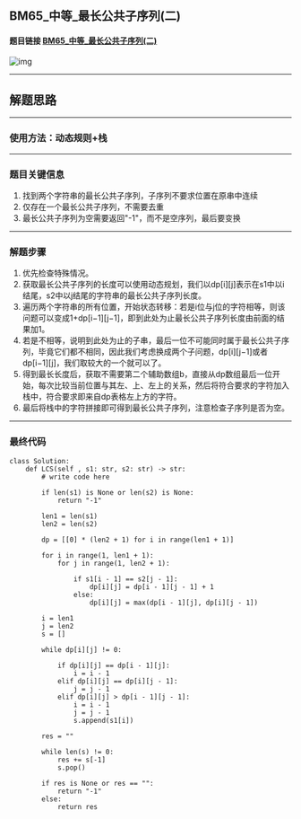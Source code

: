 ## BM65_中等_最长公共子序列(二)

#### 题目链接 [BM65_中等_最长公共子序列(二)](https://www.nowcoder.com/practice/6d29638c85bb4ffd80c020fe244baf11?tpId=295&tqId=991075&ru=/exam/oj&qru=/ta/format-top101/question-ranking&sourceUrl=%2Fexam%2Foj)

![img](https://i.ibb.co/M5v48fL/20230719110018.png)

---
## 解题思路
---
### 使用方法：动态规则+栈
---
### 题目关键信息
1. 找到两个字符串的最长公共子序列，子序列不要求位置在原串中连续
2. 仅存在一个最长公共子序列，不需要去重
3. 最长公共子序列为空需要返回"-1"，而不是空序列，最后要变换
---
### 解题步骤
1. 优先检查特殊情况。
2. 获取最长公共子序列的长度可以使用动态规划，我们以dp[i][j]表示在s1中以i结尾，s2中以j结尾的字符串的最长公共子序列长度。
3. 遍历两个字符串的所有位置，开始状态转移：若是i位与j位的字符相等，则该问题可以变成1+dp[i−1][j−1]，即到此处为止最长公共子序列长度由前面的结果加1。
4. 若是不相等，说明到此处为止的子串，最后一位不可能同时属于最长公共子序列，毕竟它们都不相同，因此我们考虑换成两个子问题，dp[i][j−1]或者dp[i−1][j]，我们取较大的一个就可以了。
5. 得到最长长度后，获取不需要第二个辅助数组b，直接从dp数组最后一位开始，每次比较当前位置与其左、上、左上的关系，然后将符合要求的字符加入栈中，符合要求即来自dp表格左上方的字符。
6. 最后将栈中的字符拼接即可得到最长公共子序列，注意检查子序列是否为空。
---

### 最终代码
```
class Solution:
    def LCS(self , s1: str, s2: str) -> str:
        # write code here

        if len(s1) is None or len(s2) is None:
            return "-1"

        len1 = len(s1)
        len2 = len(s2)

        dp = [[0] * (len2 + 1) for i in range(len1 + 1)]

        for i in range(1, len1 + 1):
            for j in range(1, len2 + 1):

                if s1[i - 1] == s2[j - 1]:
                    dp[i][j] = dp[i - 1][j - 1] + 1
                else:
                    dp[i][j] = max(dp[i - 1][j], dp[i][j - 1])

        i = len1
        j = len2
        s = []

        while dp[i][j] != 0:

            if dp[i][j] == dp[i - 1][j]:
                i = i - 1
            elif dp[i][j] == dp[i][j - 1]:
                j = j - 1
            elif dp[i][j] > dp[i - 1][j - 1]:
                i = i - 1
                j = j - 1
                s.append(s1[i])

        res = ""

        while len(s) != 0:
            res += s[-1]
            s.pop()
        
        if res is None or res == "":
            return "-1"
        else:
            return res
```